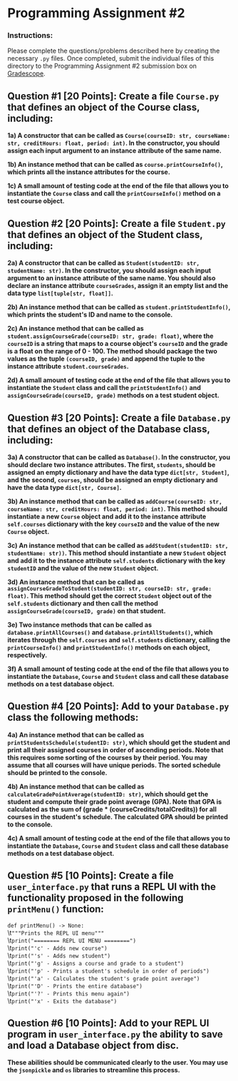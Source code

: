 # Programming Assignment #2

### Instructions:

Please complete the questions/problems described here by creating the necessary `.py` files. Once completed,
submit the individual files of this directory to the Programming Assignment #2 submission box on
[Gradescope](https://www.gradescope.com/).

## Question #1 [20 Points]: Create a file `Course.py` that defines an object of the Course class, including:

**1a) A constructor that can be called as `Course(courseID: str, courseName: str, creditHours: float, period: int)`.
In the constructor, you should assign each input argument to an instance attribute of the same name.**

**1b) An instance method that can be called as `course.printCourseInfo()`, which prints all the instance attributes
for the course.**

**1c) A small amount of testing code at the end of the file that allows you to instantiate the `Course` class and
call the `printCourseInfo()` method on a test course object.**

## Question #2 [20 Points]: Create a file `Student.py` that defines an object of the Student class, including:

**2a) A constructor that can be called as `Student(studentID: str, studentName: str)`. In the constructor,
you should assign each input argument to an instance attribute of the same name. You should also declare an
instance attribute `courseGrades`, assign it an empty list and the data type `list[tuple[str, float]]`.**

**2b) An instance method that can be called as `student.printStudentInfo()`, which prints the student's ID and name
to the console.**

**2c) An instance method that can be called as `student.assignCourseGrade(courseID: str, grade: float)`, where the
`courseID` is a string that maps to a course object's `courseID` and the grade is a float on the range of 0 - 100.
The method should package the two values as the tuple `(courseID, grade)` and append the tuple to the instance
attribute `student.courseGrades`.**

**2d) A small amount of testing code at the end of the file that allows you to instantiate the `Student` class and
call the `printStudentInfo()` and `assignCourseGrade(courseID, grade)` methods on a test student object.**

## Question #3 [20 Points]: Create a file `Database.py` that defines an object of the Database class, including:

**3a) A constructor that can be called as `Database()`. In the constructor, you should declare two instance attributes.
The first, `students`, should be assigned an empty dictionary and have the data type `dict[str, Student]`, and the
second, `courses`, should be assigned an empty dictionary and have the data type `dict[str, Course]`.**

**3b) An instance method that can be called as `addCourse(courseID: str, courseName: str, creditHours: float,
period: int)`. This method should instantiate a new `Course` object and add it to the instance attribute `self.courses`
dictionary with the key `courseID` and the value of the new `Course` object.**

**3c) An instance method that can be called as `addStudent(studentID: str, studentName: str))`. This method should
instantiate a new `Student` object and add it to the instance attribute `self.students` dictionary with the key
`studentID` and the value of the new `Student` object.**

**3d) An instance method that can be called as `assignCourseGradeToStudent(studentID: str, courseID: str,
grade: float)`. This method should get the correct `Student` object out of the `self.students` dictionary and then call
the method `assignCourseGrade(courseID, grade)` on that student.**

**3e) Two instance methods that can be called as `database.printAllCourses()` and `database.printAllStudents()`, which
iterates through the `self.courses` and `self.students` dictionary, calling the `printCourseInfo()` and
`printStudentInfo()` methods on each object, respectively.**

**3f) A small amount of testing code at the end of the file that allows you to instantiate the `Database`, `Course` and
`Student` class and call these database methods on a test database object.**

## Question #4 [20 Points]: Add to your `Database.py` class the following methods:

**4a) An instance method that can be called as `printStudentsSchedule(studentID: str)`, which should get the student
and print all their assigned courses in order of ascending periods. Note that this requires some sorting of the courses
by their period. You may assume that all courses will have unique periods. The sorted schedule should be printed to the
console.**

**4b) An instance method that can be called as `calculateGradePointAverage(studentID: str)`, which should get the
student and compute their grade point average (GPA). Note that GPA is calculated as the sum of
(grade * (courseCredits/totalCredits)) for all courses in the student's schedule. The calculated GPA should be printed
to the console.**

**4c) A small amount of testing code at the end of the file that allows you to instantiate the `Database`, `Course` and
`Student` class and call these database methods on a test database object.**

## Question #5 [10 Points]: Create a file `user_interface.py` that runs a REPL UI with the functionality proposed in the following `printMenu()` function:

`def printMenu() -> None:`      
\t`"""Prints the REPL UI menu"""`   
\t`print("======== REPL UI MENU ========")`   
\t`print("'c' - Adds new course")`   
\t`print("'s' - Adds new student")`   
\t`print("'g' - Assigns a course and grade to a student")`   
\t`print("'p' - Prints a student's schedule in order of periods")`   
\t`print("'a' - Calculates the student's grade point average")`
\t`print("'D' - Prints the entire database")`   
\t`print("'?' - Prints this menu again")`   
\t`print("'x' - Exits the database")`

## Question #6 [10 Points]: Add to your REPL UI program in `user_interface.py` the ability to save and load a Database object from disc.

**These abilities should be communicated clearly to the user. You may use the `jsonpickle` and `os` libraries to
streamline this process.**